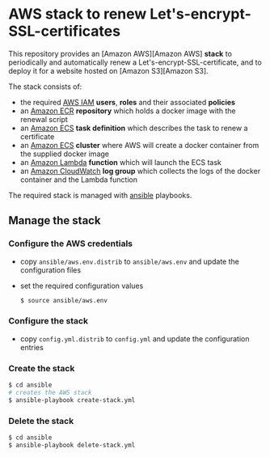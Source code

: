 # AWS stack to renew Let's-encrypt-SSL-certificates

This repository provides an [Amazon AWS][Amazon AWS] **stack** to periodically and automatically renew a Let's-encrypt-SSL-certificate, and to deploy it for a website hosted on [Amazon S3][Amazon S3].

The stack consists of:

  * the required [AWS IAM][AWS IAM] **users**, **roles** and their associated **policies**
  * an [Amazon ECR][Amazon ECR] **repository** which holds a docker image with the renewal script
  * an [Amazon ECS][Amazon ECS] **task definition** which describes the task to renew a certificate
  * an [Amazon ECS][Amazon ECS] **cluster** where AWS will create a docker container from the supplied docker image
  * an [Amazon Lambda][Amazon Lambda] **function**  which will launch the ECS task
  * an [Amazon CloudWatch][Amazon CloudWatch] **log group** which collects the logs of the docker container and the Lambda function

The required stack is managed with [ansible](https://www.ansible.com/) playbooks.

## Manage the stack

### Configure the AWS credentials

  * copy `ansible/aws.env.distrib` to `ansible/aws.env` and update the configuration files
  * set the required configuration values

    ```bash
    $ source ansible/aws.env
    ```

### Configure the stack

  * copy `config.yml.distrib` to `config.yml` and update the configuration entries

### Create the stack

  ```bash
  $ cd ansible
  # creates the AWS stack 
  $ ansible-playbook create-stack.yml
  ```

### Delete the stack

  ```bash
  $ cd ansible
  $ ansible-playbook delete-stack.yml
  ```


[Amazon ECS]: https://aws.amazon.com/ecs/
[Amazon ECR]: https://aws.amazon.com/ecr/
[AWS IAM]: https://aws.amazon.com/iam/
[Amazon CloudFormation]: https://aws.amazon.com/cloudformation/
[Amazon Lambda]: https://aws.amazon.com/lambda/
[Amazon CloudWatch]: https://aws.amazon.com/cloudwatch/
[Amazon CloudFormation]: https://aws.amazon.com/cloudformation/
[AWS CLI]: https://aws.amazon.com/cli/
[Amazon VPC]: https://aws.amazon.com/vpc/